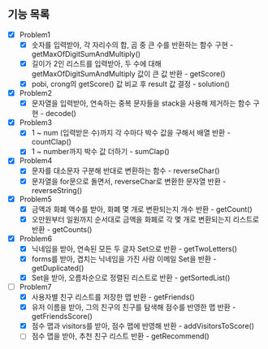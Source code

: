 ## 기능 목록

- [x] Problem1
  - [x] 숫자를 입력받아, 각 자리수의 합, 곱 중 큰 수를 반환하는 함수 구현 - getMaxOfDigitSumAndMultiply()
  - [x] 길이가 2인 리스트를 입력받아, 두 수에 대해 getMaxOfDigitSumAndMultiply 값이 큰 값 반환 - getScore()
  - [x] pobi, crong의 getScore() 값 비교 후 result 값 결정 - solution()
- [x] Problem2
  - [x] 문자열을 입력받아, 연속하는 중복 문자들을 stack을 사용해 제거하는 함수 구현 - decode()
- [x] Problem3
  - [x] 1 ~ num (입력받은 수)까지 각 수마다 박수 값을 구해서 배열 반환 - countClap()
  - [x] 1 ~ number까지 박수 값 더하기 - sumClap()
- [x] Problem4
  - [x] 문자를 대소문자 구분해 반대로 변환하는 함수 - reverseChar()
  - [x] 문자열을 for문으로 돌면서, reverseChar로 변환한 문자열 반환 - reverseString()
- [x] Problem5
  - [x] 금액과 화폐 액수를 받아, 화폐 몇 개로 변환되는지 개수 반환 - getCount()
  - [x] 오만원부터 일원까지 순서대로 금액을 화폐로 각 몇 개로 변환되는지 리스트로 반환 - getCounts()
- [x] Problem6
  - [x] 닉네임을 받아, 연속된 모든 두 글자 Set으로 반환 - getTwoLetters()
  - [x] forms를 받아, 겹치는 닉네임을 가진 사람 이메일 Set을 반환 - getDuplicated()
  - [x] Set을 받아, 오름차순으로 정렬된 리스트로 반환 - getSortedList()
- [ ] Problem7
  - [x] 사용자별 친구 리스트를 저장한 맵 반환 - getFriends()
  - [x] 유저 이름을 받아, 그의 친구의 친구를 탐색해 점수를 반영한 맵 반환 - getFriendsScore()
  - [x] 점수 맵과 visitors를 받아, 점수 맵에 반영해 반환 - addVisitorsToScore()
  - [ ] 점수 맵을 받아, 추천 친구 리스트 반환 - getRecommend()